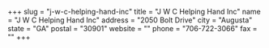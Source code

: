 +++
slug = "j-w-c-helping-hand-inc"
title = "J W C Helping Hand Inc"
name = "J W C Helping Hand Inc"
address = "2050 Bolt Drive"
city = "Augusta"
state = "GA"
postal = "30901"
website = ""
phone = "706-722-3066"
fax = ""
+++
